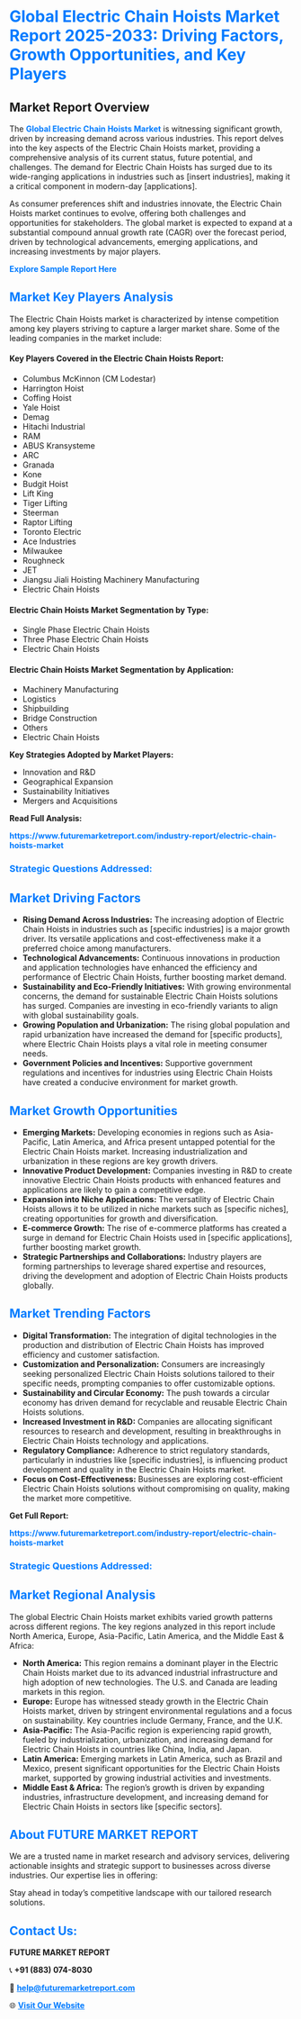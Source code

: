 <h1 style="color: #007BFF;">Global Electric Chain Hoists Market Report 2025-2033: Driving Factors, Growth Opportunities, and Key Players</h1>

<section id="overview">
<h2>Market Report Overview</h2>
<p>The <a href="https://www.futuremarketreport.com/industry-report/electric-chain-hoists-market" style="color: #007BFF; text-decoration: none;"><strong>Global Electric Chain Hoists Market</strong></a> is witnessing significant growth, driven by increasing demand across various industries. This report delves into the key aspects of the Electric Chain Hoists market, providing a comprehensive analysis of its current status, future potential, and challenges. The demand for Electric Chain Hoists has surged due to its wide-ranging applications in industries such as [insert industries], making it a critical component in modern-day [applications].</p>
<p>As consumer preferences shift and industries innovate, the Electric Chain Hoists market continues to evolve, offering both challenges and opportunities for stakeholders. The global market is expected to expand at a substantial compound annual growth rate (CAGR) over the forecast period, driven by technological advancements, emerging applications, and increasing investments by major players.</p>
</section>

<section id="overview">
<p><a href="https://www.futuremarketreport.com/request-sample/reportId=99740" style="color: #007BFF; text-decoration: none;"><strong>Explore Sample Report Here</strong></a></p>
</section>

<section id="key-players">
<h2 style="color: #007BFF;">Market Key Players Analysis</h2>
<p>The Electric Chain Hoists market is characterized by intense competition among key players striving to capture a larger market share. Some of the leading companies in the market include:</p>
<h4>Key Players Covered in the Electric Chain Hoists Report:</h4>
<ul><li>Columbus McKinnon (CM Lodestar)</li><li>Harrington Hoist</li><li>Coffing Hoist</li><li>Yale Hoist</li><li>Demag</li><li>Hitachi Industrial</li><li>RAM</li><li>ABUS Kransysteme</li><li>ARC</li><li>Granada</li><li>Kone</li><li>Budgit Hoist</li><li>Lift King</li><li>Tiger Lifting</li><li>Steerman</li><li>Raptor Lifting</li><li>Toronto Electric</li><li>Ace Industries</li><li>Milwaukee</li><li>Roughneck</li><li>JET</li><li>Jiangsu Jiali Hoisting Machinery Manufacturing</li><li>Electric Chain Hoists</li></ul>
<h4>Electric Chain Hoists Market Segmentation by Type:</h4>
<ul><li>Single Phase Electric Chain Hoists</li><li>Three Phase Electric Chain Hoists</li><li>Electric Chain Hoists</li></ul>

<h4>Electric Chain Hoists Market Segmentation by Application:</h4>
<ul><li>Machinery Manufacturing</li><li>Logistics</li><li>Shipbuilding</li><li>Bridge Construction</li><li>Others</li><li>Electric Chain Hoists</li></ul>
<p><strong>Key Strategies Adopted by Market Players:</strong></p>
<ul>
<li>Innovation and R&D</li>
<li>Geographical Expansion</li>
<li>Sustainability Initiatives</li>
<li>Mergers and Acquisitions</li>
</ul>
</section>

<section>
<p><strong>Read Full Analysis: </strong></p><a href="https://www.futuremarketreport.com/industry-report/electric-chain-hoists-market" style="color: #007BFF; text-decoration: none;"><strong>https://www.futuremarketreport.com/industry-report/electric-chain-hoists-market</strong></a>
<h3 style="color: #007BFF;">Strategic Questions Addressed:</h3>
</section>

<section id="driving-factors">
<h2 style="color: #007BFF;">Market Driving Factors</h2>
<ul>
<li><strong>Rising Demand Across Industries:</strong> The increasing adoption of Electric Chain Hoists in industries such as [specific industries] is a major growth driver. Its versatile applications and cost-effectiveness make it a preferred choice among manufacturers.</li>
<li><strong>Technological Advancements:</strong> Continuous innovations in production and application technologies have enhanced the efficiency and performance of Electric Chain Hoists, further boosting market demand.</li>
<li><strong>Sustainability and Eco-Friendly Initiatives:</strong> With growing environmental concerns, the demand for sustainable Electric Chain Hoists solutions has surged. Companies are investing in eco-friendly variants to align with global sustainability goals.</li>
<li><strong>Growing Population and Urbanization:</strong> The rising global population and rapid urbanization have increased the demand for [specific products], where Electric Chain Hoists plays a vital role in meeting consumer needs.</li>
<li><strong>Government Policies and Incentives:</strong> Supportive government regulations and incentives for industries using Electric Chain Hoists have created a conducive environment for market growth.</li>
</ul>
</section>

<section id="growth-opportunities">
<h2 style="color: #007BFF;">Market Growth Opportunities</h2>
<ul>
<li><strong>Emerging Markets:</strong> Developing economies in regions such as Asia-Pacific, Latin America, and Africa present untapped potential for the Electric Chain Hoists market. Increasing industrialization and urbanization in these regions are key growth drivers.</li>
<li><strong>Innovative Product Development:</strong> Companies investing in R&D to create innovative Electric Chain Hoists products with enhanced features and applications are likely to gain a competitive edge.</li>
<li><strong>Expansion into Niche Applications:</strong> The versatility of Electric Chain Hoists allows it to be utilized in niche markets such as [specific niches], creating opportunities for growth and diversification.</li>
<li><strong>E-commerce Growth:</strong> The rise of e-commerce platforms has created a surge in demand for Electric Chain Hoists used in [specific applications], further boosting market growth.</li>
<li><strong>Strategic Partnerships and Collaborations:</strong> Industry players are forming partnerships to leverage shared expertise and resources, driving the development and adoption of Electric Chain Hoists products globally.</li>
</ul>
</section>

<section id="trending-factors">
<h2 style="color: #007BFF;">Market Trending Factors</h2>
<ul>
<li><strong>Digital Transformation:</strong> The integration of digital technologies in the production and distribution of Electric Chain Hoists has improved efficiency and customer satisfaction.</li>
<li><strong>Customization and Personalization:</strong> Consumers are increasingly seeking personalized Electric Chain Hoists solutions tailored to their specific needs, prompting companies to offer customizable options.</li>
<li><strong>Sustainability and Circular Economy:</strong> The push towards a circular economy has driven demand for recyclable and reusable Electric Chain Hoists solutions.</li>
<li><strong>Increased Investment in R&D:</strong> Companies are allocating significant resources to research and development, resulting in breakthroughs in Electric Chain Hoists technology and applications.</li>
<li><strong>Regulatory Compliance:</strong> Adherence to strict regulatory standards, particularly in industries like [specific industries], is influencing product development and quality in the Electric Chain Hoists market.</li>
<li><strong>Focus on Cost-Effectiveness:</strong> Businesses are exploring cost-efficient Electric Chain Hoists solutions without compromising on quality, making the market more competitive.</li>
</ul>
</section>

<section>
<p><strong>Get Full Report: </strong></p><a href="https://www.futuremarketreport.com/industry-report/electric-chain-hoists-market" style="color: #007BFF; text-decoration: none;"><strong>https://www.futuremarketreport.com/industry-report/electric-chain-hoists-market</strong></a>
<h3 style="color: #007BFF;">Strategic Questions Addressed:</h3>
</section>


<section id="regional-analysis">
<h2 style="color: #007BFF;">Market Regional Analysis</h2>
<p>The global Electric Chain Hoists market exhibits varied growth patterns across different regions. The key regions analyzed in this report include North America, Europe, Asia-Pacific, Latin America, and the Middle East & Africa:</p>
<ul>
<li><strong>North America:</strong> This region remains a dominant player in the Electric Chain Hoists market due to its advanced industrial infrastructure and high adoption of new technologies. The U.S. and Canada are leading markets in this region.</li>
<li><strong>Europe:</strong> Europe has witnessed steady growth in the Electric Chain Hoists market, driven by stringent environmental regulations and a focus on sustainability. Key countries include Germany, France, and the U.K.</li>
<li><strong>Asia-Pacific:</strong> The Asia-Pacific region is experiencing rapid growth, fueled by industrialization, urbanization, and increasing demand for Electric Chain Hoists in countries like China, India, and Japan.</li>
<li><strong>Latin America:</strong> Emerging markets in Latin America, such as Brazil and Mexico, present significant opportunities for the Electric Chain Hoists market, supported by growing industrial activities and investments.</li>
<li><strong>Middle East & Africa:</strong> The region’s growth is driven by expanding industries, infrastructure development, and increasing demand for Electric Chain Hoists in sectors like [specific sectors].</li>
</ul>
</section>

<footer>
<h2 style="color: #007BFF;">About FUTURE MARKET REPORT</h2>
<p>We are a trusted name in market research and advisory services, delivering actionable insights and strategic support to businesses across diverse industries. Our expertise lies in offering:</p>

<p>Stay ahead in today’s competitive landscape with our tailored research solutions.</p>

<h2 style="color: #007BFF;">Contact Us:</h2>
<p><strong>FUTURE MARKET REPORT</strong></p>
<p>📞 <strong>+91 (883) 074-8030</strong></p>
<p>📧 <strong><a href="mailto:help@futuremarketreport.com" style="color: #007BFF;">help@futuremarketreport.com</a></strong></p>
<p>🌐 <strong><a href="https://www.futuremarketreport.com/" style="color: #007BFF;">Visit Our Website</a></strong></p>
</footer>